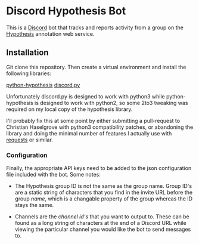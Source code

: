 # Discord Hypothesis Bot

This is a [Discord](https://discordapp.com/) bot that tracks and reports activity from a group on the [Hypothesis](https://hypothes.is) annotation web service.

## Installation

Git clone this repository. Then create a virtual environment and install the following libraries:

[python-hypothesis](https://github.com/chaselgrove/python-hypothesis)
[discord.py](https://github.com/Rapptz/discord.py)

Unfortunately discord.py is designed to work with python3 while python-hypothesis
is designed to work with python2, so some 2to3 tweaking was required on my local
copy of the hypothesis library.

I'll probably fix this at some point by either submitting a pull-request to Christian
Haselgrove with python3 compatibility patches, or abandoning the library and doing
the minimal number of features I actually use with [requests](https://github.com/requests/requests) or similar.

### Configuration

Finally, the appropriate API keys need to be added to the json configuration file
included with the bot. Some notes:

* The Hypothesis group ID is not the same as the group name. Group ID's are a
static string of characters that you find in the invite URL before the group
*name*, which is a changable property of the group whereas the ID stays the
same.

* Channels are the *channel id's* that you want to output to. These can be found
as a long string of characters at the end of a Discord URL while viewing the
particular channel you would like the bot to send messages to.